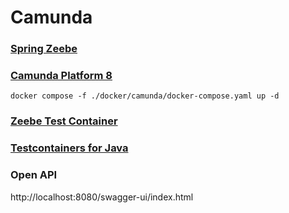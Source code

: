 # Camunda

### [Spring Zeebe](https://github.com/camunda-community-hub/spring-zeebe)

### [Camunda Platform 8](https://github.com/camunda/camunda-platform)

    docker compose -f ./docker/camunda/docker-compose.yaml up -d 

### [Zeebe Test Container](https://github.com/camunda-community-hub/zeebe-test-container)

### [Testcontainers for Java](https://java.testcontainers.org)

### Open API
http://localhost:8080/swagger-ui/index.html

